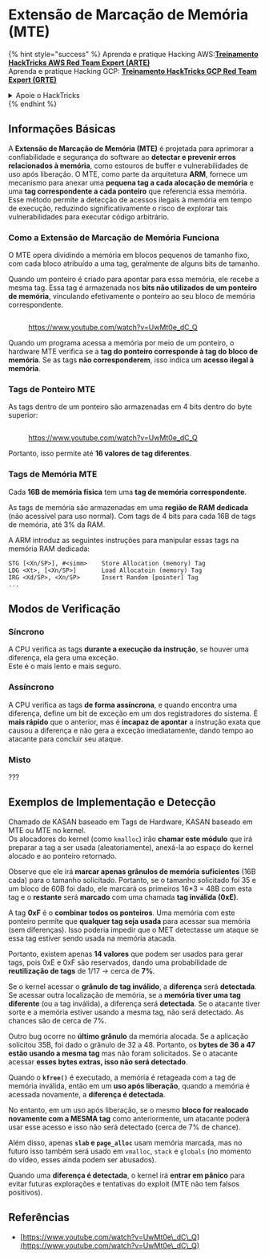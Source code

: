 # Extensão de Marcação de Memória (MTE)

{% hint style="success" %}
Aprenda e pratique Hacking AWS:<img src="/.gitbook/assets/arte.png" alt="" data-size="line">[**Treinamento HackTricks AWS Red Team Expert (ARTE)**](https://training.hacktricks.xyz/courses/arte)<img src="/.gitbook/assets/arte.png" alt="" data-size="line">\
Aprenda e pratique Hacking GCP: <img src="/.gitbook/assets/grte.png" alt="" data-size="line">[**Treinamento HackTricks GCP Red Team Expert (GRTE)**<img src="/.gitbook/assets/grte.png" alt="" data-size="line">](https://training.hacktricks.xyz/courses/grte)

<details>

<summary>Apoie o HackTricks</summary>

* Verifique os [**planos de assinatura**](https://github.com/sponsors/carlospolop)!
* **Junte-se ao** 💬 [**grupo Discord**](https://discord.gg/hRep4RUj7f) ou ao [**grupo telegram**](https://t.me/peass) ou **siga-nos** no **Twitter** 🐦 [**@hacktricks\_live**](https://twitter.com/hacktricks\_live)**.**
* **Compartilhe truques de hacking enviando PRs para os repositórios** [**HackTricks**](https://github.com/carlospolop/hacktricks) e [**HackTricks Cloud**](https://github.com/carlospolop/hacktricks-cloud).

</details>
{% endhint %}

## Informações Básicas

A **Extensão de Marcação de Memória (MTE)** é projetada para aprimorar a confiabilidade e segurança do software ao **detectar e prevenir erros relacionados à memória**, como estouros de buffer e vulnerabilidades de uso após liberação. O MTE, como parte da arquitetura **ARM**, fornece um mecanismo para anexar uma **pequena tag a cada alocação de memória** e uma **tag correspondente a cada ponteiro** que referencia essa memória. Esse método permite a detecção de acessos ilegais à memória em tempo de execução, reduzindo significativamente o risco de explorar tais vulnerabilidades para executar código arbitrário.

### **Como a Extensão de Marcação de Memória Funciona**

O MTE opera dividindo a memória em blocos pequenos de tamanho fixo, com cada bloco atribuído a uma tag, geralmente de alguns bits de tamanho.&#x20;

Quando um ponteiro é criado para apontar para essa memória, ele recebe a mesma tag. Essa tag é armazenada nos **bits não utilizados de um ponteiro de memória**, vinculando efetivamente o ponteiro ao seu bloco de memória correspondente.

<figure><img src="../../.gitbook/assets/image (1202).png" alt=""><figcaption><p><a href="https://www.youtube.com/watch?v=UwMt0e_dC_Q">https://www.youtube.com/watch?v=UwMt0e_dC_Q</a></p></figcaption></figure>

Quando um programa acessa a memória por meio de um ponteiro, o hardware MTE verifica se a **tag do ponteiro corresponde à tag do bloco de memória**. Se as tags **não corresponderem**, isso indica um **acesso ilegal à memória**.

### Tags de Ponteiro MTE

As tags dentro de um ponteiro são armazenadas em 4 bits dentro do byte superior:

<figure><img src="../../.gitbook/assets/image (1203).png" alt=""><figcaption><p><a href="https://www.youtube.com/watch?v=UwMt0e_dC_Q">https://www.youtube.com/watch?v=UwMt0e_dC_Q</a></p></figcaption></figure>

Portanto, isso permite até **16 valores de tag diferentes**.

### Tags de Memória MTE

Cada **16B de memória física** tem uma **tag de memória correspondente**.

As tags de memória são armazenadas em uma **região de RAM dedicada** (não acessível para uso normal). Com tags de 4 bits para cada 16B de tags de memória, até 3% da RAM.

A ARM introduz as seguintes instruções para manipular essas tags na memória RAM dedicada:
```
STG [<Xn/SP>], #<simm>    Store Allocation (memory) Tag
LDG <Xt>, [<Xn/SP>]       Load Allocatoin (memory) Tag
IRG <Xd/SP>, <Xn/SP>      Insert Random [pointer] Tag
...
```
## Modos de Verificação

### Síncrono

A CPU verifica as tags **durante a execução da instrução**, se houver uma diferença, ela gera uma exceção.\
Este é o mais lento e mais seguro.

### Assíncrono

A CPU verifica as tags **de forma assíncrona**, e quando encontra uma diferença, define um bit de exceção em um dos registradores do sistema. É **mais rápido** que o anterior, mas é **incapaz de apontar** a instrução exata que causou a diferença e não gera a exceção imediatamente, dando tempo ao atacante para concluir seu ataque.

### Misto

???

## Exemplos de Implementação e Detecção

Chamado de KASAN baseado em Tags de Hardware, KASAN baseado em MTE ou MTE no kernel.\
Os alocadores do kernel (como `kmalloc`) irão **chamar este módulo** que irá preparar a tag a ser usada (aleatoriamente), anexá-la ao espaço do kernel alocado e ao ponteiro retornado.

Observe que ele irá **marcar apenas grânulos de memória suficientes** (16B cada) para o tamanho solicitado. Portanto, se o tamanho solicitado foi 35 e um bloco de 60B foi dado, ele marcará os primeiros 16\*3 = 48B com esta tag e o **restante** será **marcado** com uma chamada **tag inválida (0xE)**.

A tag **0xF** é o **combinar todos os ponteiros**. Uma memória com este ponteiro permite que **qualquer tag seja usada** para acessar sua memória (sem diferenças). Isso poderia impedir que o MET detectasse um ataque se essa tag estiver sendo usada na memória atacada.

Portanto, existem apenas **14 valores** que podem ser usados para gerar tags, pois 0xE e 0xF são reservados, dando uma probabilidade de **reutilização de tags** de 1/17 -> cerca de **7%**.

Se o kernel acessar o **grânulo de tag inválido**, a **diferença** será **detectada**. Se acessar outra localização de memória, se a **memória tiver uma tag diferente** (ou a tag inválida), a diferença será **detectada**. Se o atacante tiver sorte e a memória estiver usando a mesma tag, não será detectado. As chances são de cerca de 7%.

Outro bug ocorre no **último grânulo** da memória alocada. Se a aplicação solicitou 35B, foi dado o grânulo de 32 a 48. Portanto, os **bytes de 36 a 47 estão usando a mesma tag** mas não foram solicitados. Se o atacante acessar **esses bytes extras, isso não será detectado**.

Quando o **`kfree()`** é executado, a memória é retageada com a tag de memória inválida, então em um **uso após liberação**, quando a memória é acessada novamente, a **diferença é detectada**.

No entanto, em um uso após liberação, se o mesmo **bloco for realocado novamente com a MESMA tag** como anteriormente, um atacante poderá usar esse acesso e isso não será detectado (cerca de 7% de chance).

Além disso, apenas **`slab` e `page_alloc`** usam memória marcada, mas no futuro isso também será usado em `vmalloc`, `stack` e `globals` (no momento do vídeo, esses ainda podem ser abusados).

Quando uma **diferença é detectada**, o kernel irá **entrar em pânico** para evitar futuras explorações e tentativas do exploit (MTE não tem falsos positivos).

## Referências

* [https://www.youtube.com/watch?v=UwMt0e\_dC\_Q](https://www.youtube.com/watch?v=UwMt0e\_dC\_Q)
